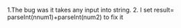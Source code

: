 1.The bug was it takes any input into string.
2. I set result= parseInt(nnum1)+parseInt(num2) to fix it
